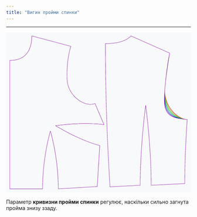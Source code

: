 ```yaml
---
title: "Вигин пройми спинки"
---
```


***

![Вплив параметра кривизни пройми спинки на викрійку](sample.png)

Параметр **кривизни пройми спинки** регулює, наскільки сильно загнута пройма знизу ззаду.




